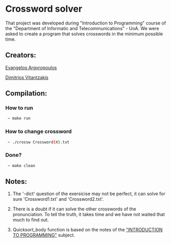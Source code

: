# Crossword solver
That project was developed during "Introduction to Programming" course of the "Department of Informatic and Telecommunications" - UoA. We were asked to create a program that solves crosswords in the minimum possible time.

## Creators:

 [Evangelos Argyropoulos](https://github.com/vaggelisarg13)

 [Dimitrios Vitantzakis](https://github.com/DimitrisVita)

## Compilation:  

### How to run
```bash
 ~ make run
```
### How to change crossword 
```bash
 ~ ./crossw Crossword(X).txt
```
### Done? 
```bash
 ~ make clean
```
## Notes: 

1. The '-dict' question of the exersicise may not be perfect, it can solve for sure 'Crossword1.txt' and 'Crossword2.txt'.

2. There is a doubt if it can solve the other crosswords of the pronunciation. To tell the truth, it takes time and we have not waited that much to find out.

3. Quicksort_body function is based on the notes of the ["INTRODUCTION TO PROGRAMMING"](https://cgi.di.uoa.gr/~ip/K04.pdf) subject.
